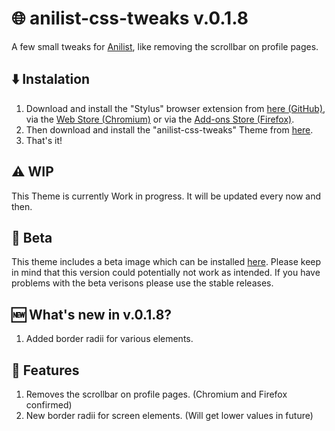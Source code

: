 # 🌐 anilist-css-tweaks v.0.1.8
A few small tweaks for [Anilist](https://anilist.co/), like removing the scrollbar on profile pages.

## ⬇️ Instalation
1. Download and install the "Stylus" browser extension from [here (GitHub)](https://github.com/openstyles/stylus), via the [Web Store (Chromium)](https://chrome.google.com/webstore/detail/stylus/clngdbkpkpeebahjckkjfobafhncgmne?) or via the [Add-ons Store (Firefox)](https://addons.mozilla.org/de/firefox/addon/styl-us/).
2. Then download and install the "anilist-css-tweaks" Theme from [here](https://github.com/Matewoo/anilist-css-tweaks/raw/main/anilist-tweaks.user.css).
3. That's it!

## ⚠️ WIP
This Theme is currently Work in progress. It will be updated every now and then.

## 🐞 Beta
This theme includes a beta image which can be installed [here](https://github.com/Matewoo/anilist-css-tweaks/raw/main/beta-version/anilist-tweaks-beta.user.css). Please keep in mind that this version could potentially not work as intended. If you have problems with the beta verisons please use the stable releases.

## 🆕 What's new in v.0.1.8?
1. Added border radii for various elements.

## 🌟 Features
1. Removes the scrollbar on profile pages. (Chromium and Firefox confirmed)
2. New border radii for screen elements. (Will get lower values in future)

